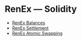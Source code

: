 # RenEx — Solidity

* [RenEx Balances](./01-balances.md)
* [RenEx Settlement](./02-settlement.md)
* [RenEx Atomic Swapping](./03-atomic-swapping.md)